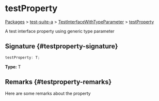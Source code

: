 # testProperty

[Packages](/) &gt; [test-suite-a](/test-suite-a) &gt; [TestInterfaceWithTypeParameter](/test-suite-a/testinterfacewithtypeparameter-interface) &gt; [testProperty](/test-suite-a/testinterfacewithtypeparameter-interface/testproperty-propertysignature)

A test interface property using generic type parameter

## Signature {#testproperty-signature}

```typescript
testProperty: T;
```

**Type:** T

## Remarks {#testproperty-remarks}

Here are some remarks about the property
